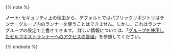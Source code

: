 {% note %}

**ノート:** セキュリティ上の理由から、デフォルトではパブリックリポジトリはランナーグループ内のランナーを使うことはできません。しかし、これはランナーグループの設定で上書きできます。 詳しい情報については、「[グループを使用したセルフホストランナーへのアクセスの管理](/actions/hosting-your-own-runners/managing-access-to-self-hosted-runners-using-groups#changing-the-access-policy-of-a-self-hosted-runner-group)」を参照してください。

{% endnote %}
